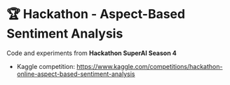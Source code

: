 # 🏆 Hackathon - Aspect-Based Sentiment Analysis
Code and experiments from **Hackathon SuperAI Season 4**  
- Kaggle competition: https://www.kaggle.com/competitions/hackathon-online-aspect-based-sentiment-analysis
